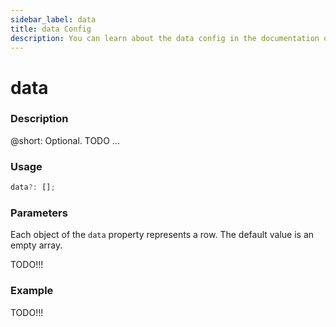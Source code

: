 ```yaml
---
sidebar_label: data
title: data Config
description: You can learn about the data config in the documentation of the DHTMLX JavaScript Pivot library. Browse developer guides and API reference, try out code examples and live demos, and download a free 30-day evaluation version of DHTMLX Pivot.
---
```


# data

### Description

@short: Optional. TODO ...

### Usage

~~~jsx
data?: [];
~~~

### Parameters

Each object of the `data` property represents a row. The default value is an empty array.

TODO!!!

### Example

TODO!!!
